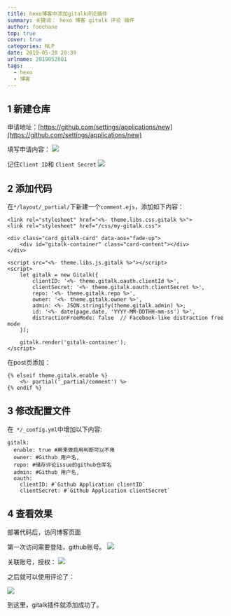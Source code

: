 ```yaml
---
title: hexo博客中添加gitalk评论插件
summary: 关键词： hexo 博客 gitalk 评论 插件
author: foochane
top: true
cover: true
categories: NLP
date: 2019-05-28 20:39
urlname: 2019052801
tags:
  - hexo
  - 博客
---
```



## 1 新建仓库
申请地址：[https://github.com/settings/applications/new](https://github.com/settings/applications/new)


填写申请内容：
![](https://upload-images.jianshu.io/upload_images/7007663-d0511289b65f2bf6.png?imageMogr2/auto-orient/strip%7CimageView2/2/w/1240)

记住`Client ID`和 `Client Secret`
![](https://upload-images.jianshu.io/upload_images/7007663-94578610797f4cfd.png?imageMogr2/auto-orient/strip%7CimageView2/2/w/1240)

## 2 添加代码

在`*/layout/_partial/`下新建一个`comment.ejs`，添加如下内容：
```
<link rel="stylesheet" href="<%- theme.libs.css.gitalk %>">
<link rel="stylesheet" href="/css/my-gitalk.css">

<div class="card gitalk-card" data-aos="fade-up">
    <div id="gitalk-container" class="card-content"></div>
</div>

<script src="<%- theme.libs.js.gitalk %>"></script>
<script>
    let gitalk = new Gitalk({
        clientID: '<%- theme.gitalk.oauth.clientId %>',
        clientSecret: '<%- theme.gitalk.oauth.clientSecret %>',
        repo: '<%- theme.gitalk.repo %>',
        owner: '<%- theme.gitalk.owner %>',
        admin: <%- JSON.stringify(theme.gitalk.admin) %>,
        id: '<%- date(page.date, 'YYYY-MM-DDTHH-mm-ss') %>',
        distractionFreeMode: false  // Facebook-like distraction free mode
    });

    gitalk.render('gitalk-container');
</script>
```


在post页添加：
```
{% elseif theme.gitalk.enable %}
    <%- partial('_partial/comment') %>
{% endif %}
```

## 3 修改配置文件
在` */_config.yml`中增加以下内容:
```
gitalk:
  enable: true #用来做启用判断可以不用
  owner: #Github 用户名,
  repo: #储存评论issue的github仓库名
  admin: #Github 用户名,
  oauth:
    clientID: #`Github Application clientID`
    clientSecret: #`Github Application clientSecret`
```
## 4 查看效果
部署代码后，访问博客页面

第一次访问需要登陆，github账号。
![](https://upload-images.jianshu.io/upload_images/7007663-9c70935f0d4b98a8.png?imageMogr2/auto-orient/strip%7CimageView2/2/w/1240)

关联账号，授权：
![](https://upload-images.jianshu.io/upload_images/7007663-63af67f700c7d9b3.png?imageMogr2/auto-orient/strip%7CimageView2/2/w/1240)

之后就可以使用评论了：

![](https://upload-images.jianshu.io/upload_images/7007663-6754278db2a92ec7.png?imageMogr2/auto-orient/strip%7CimageView2/2/w/1240)

到这里，gitalk插件就添加成功了。
